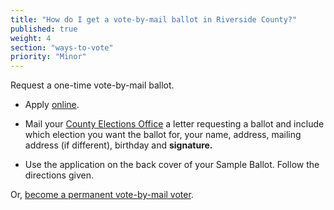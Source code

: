 ```yaml
---
title: "How do I get a vote-by-mail ballot in Riverside County?"
published: true
weight: 4
section: "ways-to-vote"
priority: "Minor"
---
```


Request a one-time vote-by-mail ballot.  

- Apply [online](https://www.placerelections.com/polling-place-locator-vote.aspx).  

- Mail your [County Elections Office](#section-election-office-contact) a letter requesting a ballot and include which election you want the ballot for, your name, address, mailing address (if different), birthday and **signature.**  

- Use the application on the back cover of your Sample Ballot. Follow the directions given.  

Or, [become a permanent vote-by-mail voter](http://www.voteinfo.net/docs/vfcf_eng.pdf).  
